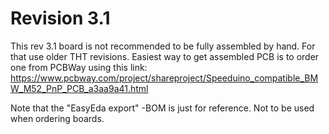 # Revision 3.1

This rev 3.1 board is not recommended to be fully assembled by hand. For that use older THT revisions. Easiest way to get assembled PCB is to order one from PCBWay using this link: https://www.pcbway.com/project/shareproject/Speeduino_compatible_BMW_M52_PnP_PCB_a3aa9a41.html

Note that the "EasyEda export" -BOM is just for reference. Not to be used when ordering boards.